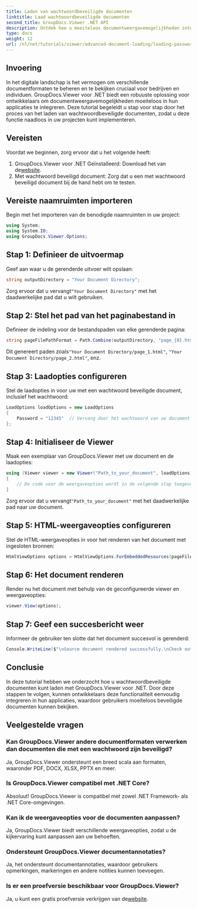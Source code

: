 ```yaml
---
title: Laden van wachtwoordbeveiligde documenten
linktitle: Laad wachtwoordbeveiligde documenten
second_title: GroupDocs.Viewer .NET API
description: Ontdek hoe u moeiteloos documentweergavemogelijkheden integreert in uw .NET-toepassingen met GroupDocs.Viewer. Deze tutorial biedt een uitgebreide, stapsgewijze handleiding.
type: docs
weight: 12
url: /nl/net/tutorials/viewer/advanced-document-loading/loading-password-protected-document/
---
```

## Invoering

In het digitale landschap is het vermogen om verschillende documentformaten te beheren en te bekijken cruciaal voor bedrijven en individuen. GroupDocs.Viewer voor .NET biedt een robuuste oplossing voor ontwikkelaars om documentweergavemogelijkheden moeiteloos in hun applicaties te integreren. Deze tutorial begeleidt u stap voor stap door het proces van het laden van wachtwoordbeveiligde documenten, zodat u deze functie naadloos in uw projecten kunt implementeren.

## Vereisten

Voordat we beginnen, zorg ervoor dat u het volgende heeft:

1.  GroupDocs.Viewer voor .NET Geïnstalleerd: Download het van de[website](https://releases.groupdocs.com/viewer/net/).
2. Met wachtwoord beveiligd document: Zorg dat u een met wachtwoord beveiligd document bij de hand hebt om te testen.

## Vereiste naamruimten importeren

Begin met het importeren van de benodigde naamruimten in uw project:

```csharp
using System;
using System.IO;
using GroupDocs.Viewer.Options;
```

## Stap 1: Definieer de uitvoermap

Geef aan waar u de gerenderde uitvoer wilt opslaan:

```csharp
string outputDirectory = "Your Document Directory";
```
 Zorg ervoor dat u vervangt`"Your Document Directory"` met het daadwerkelijke pad dat u wilt gebruiken.

## Stap 2: Stel het pad van het paginabestand in

Definieer de indeling voor de bestandspaden van elke gerenderde pagina:

```csharp
string pageFilePathFormat = Path.Combine(outputDirectory, "page_{0}.html");
```

 Dit genereert paden zoals`"Your Document Directory/page_1.html"`, `"Your Document Directory/page_2.html"`, enz.

## Stap 3: Laadopties configureren

Stel de laadopties in voor uw met een wachtwoord beveiligde document, inclusief het wachtwoord:

```csharp
LoadOptions loadOptions = new LoadOptions
{
    Password = "12345"  // Vervang door het wachtwoord van uw document
};
```

## Stap 4: Initialiseer de Viewer

Maak een exemplaar van GroupDocs.Viewer met uw document en de laadopties:

```csharp
using (Viewer viewer = new Viewer("Path_to_your_document", loadOptions))
{
    // De code voor de weergaveopties wordt in de volgende stap toegevoegd.
}
```
 Zorg ervoor dat u vervangt`"Path_to_your_document"` met het daadwerkelijke pad naar uw document.

## Stap 5: HTML-weergaveopties configureren

Stel de HTML-weergaveopties in voor het renderen van het document met ingesloten bronnen:

```csharp
HtmlViewOptions options = HtmlViewOptions.ForEmbeddedResources(pageFilePathFormat);
```

## Stap 6: Het document renderen

Render nu het document met behulp van de geconfigureerde viewer en weergaveopties:

```csharp
viewer.View(options);
```

## Stap 7: Geef een succesbericht weer

Informeer de gebruiker ten slotte dat het document succesvol is gerenderd:

```csharp
Console.WriteLine($"\nSource document rendered successfully.\nCheck output in {outputDirectory}.");
```

## Conclusie

In deze tutorial hebben we onderzocht hoe u wachtwoordbeveiligde documenten kunt laden met GroupDocs.Viewer voor .NET. Door deze stappen te volgen, kunnen ontwikkelaars deze functionaliteit eenvoudig integreren in hun applicaties, waardoor gebruikers moeiteloos beveiligde documenten kunnen bekijken.

## Veelgestelde vragen

### Kan GroupDocs.Viewer andere documentformaten verwerken dan documenten die met een wachtwoord zijn beveiligd?

Ja, GroupDocs.Viewer ondersteunt een breed scala aan formaten, waaronder PDF, DOCX, XLSX, PPTX en meer.

### Is GroupDocs.Viewer compatibel met .NET Core?

Absoluut! GroupDocs.Viewer is compatibel met zowel .NET Framework- als .NET Core-omgevingen.

### Kan ik de weergaveopties voor de documenten aanpassen?

Ja, GroupDocs.Viewer biedt verschillende weergaveopties, zodat u de kijkervaring kunt aanpassen aan uw behoeften.

### Ondersteunt GroupDocs.Viewer documentannotaties?

Ja, het ondersteunt documentannotaties, waardoor gebruikers opmerkingen, markeringen en andere notities kunnen toevoegen.

### Is er een proefversie beschikbaar voor GroupDocs.Viewer?

 Ja, u kunt een gratis proefversie verkrijgen van de[website](https://releases.groupdocs.com/).